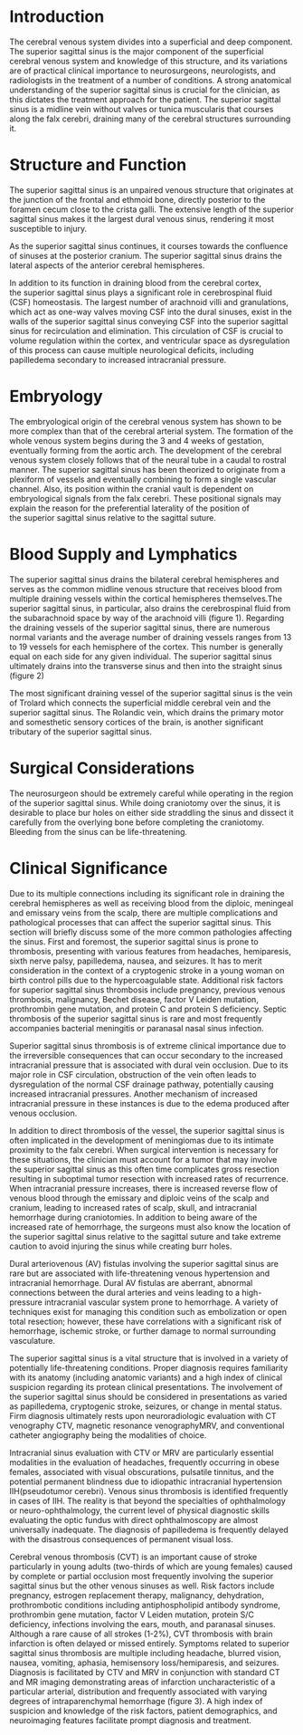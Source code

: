 # Introduction

The cerebral venous system divides into a superficial and deep component. The superior sagittal sinus is the major component of the superficial cerebral venous system and knowledge of this structure, and its variations are of practical clinical importance to neurosurgeons, neurologists, and radiologists in the treatment of a number of conditions. A strong anatomical understanding of the superior sagittal sinus is crucial for the clinician, as this dictates the treatment approach for the patient. The superior sagittal sinus is a midline vein without valves or tunica muscularis that courses along the falx cerebri, draining many of the cerebral structures surrounding it.

# Structure and Function

The superior sagittal sinus is an unpaired venous structure that originates at the junction of the frontal and ethmoid bone, directly posterior to the foramen cecum close to the crista galli. The extensive length of the superior sagittal sinus makes it the largest dural venous sinus, rendering it most susceptible to injury.

As the superior sagittal sinus continues, it courses towards the confluence of sinuses at the posterior cranium. The superior sagittal sinus drains the lateral aspects of the anterior cerebral hemispheres.

In addition to its function in draining blood from the cerebral cortex, the superior sagittal sinus plays a significant role in cerebrospinal fluid (CSF) homeostasis. The largest number of arachnoid villi and granulations, which act as one-way valves moving CSF into the dural sinuses, exist in the walls of the superior sagittal sinus conveying CSF into the superior sagittal sinus for recirculation and elimination. This circulation of CSF is crucial to volume regulation within the cortex, and ventricular space as dysregulation of this process can cause multiple neurological deficits, including papilledema secondary to increased intracranial pressure.

# Embryology

The embryological origin of the cerebral venous system has shown to be more complex than that of the cerebral arterial system. The formation of the whole venous system begins during the 3 and 4 weeks of gestation, eventually forming from the aortic arch. The development of the cerebral venous system closely follows that of the neural tube in a caudal to rostral manner. The superior sagittal sinus has been theorized to originate from a plexiform of vessels and eventually combining to form a single vascular channel. Also, its position within the cranial vault is dependent on embryological signals from the falx cerebri. These positional signals may explain the reason for the preferential laterality of the position of the superior sagittal sinus relative to the sagittal suture.

# Blood Supply and Lymphatics

The superior sagittal sinus drains the bilateral cerebral hemispheres and serves as the common midline venous structure that receives blood from multiple draining vessels within the cortical hemispheres themselves.The superior sagittal sinus, in particular, also drains the cerebrospinal fluid from the subarachnoid space by way of the arachnoid villi (figure 1). Regarding the draining vessels of the superior sagittal sinus, there are numerous normal variants and the average number of draining vessels ranges from 13 to 19 vessels for each hemisphere of the cortex. This number is generally equal on each side for any given individual. The superior sagittal sinus ultimately drains into the transverse sinus and then into the straight sinus (figure 2)

The most significant draining vessel of the superior sagittal sinus is the vein of Trolard which connects the superficial middle cerebral vein and the superior sagittal sinus. The Rolandic vein, which drains the primary motor and somesthetic sensory cortices of the brain, is another significant tributary of the superior sagittal sinus.

# Surgical Considerations

The neurosurgeon should be extremely careful while operating in the region of the superior sagittal sinus. While doing craniotomy over the sinus, it is desirable to place bur holes on either side straddling the sinus and dissect it carefully from the overlying bone before completing the craniotomy. Bleeding from the sinus can be life-threatening.

# Clinical Significance

Due to its multiple connections including its significant role in draining the cerebral hemispheres as well as receiving blood from the diploic, meningeal and emissary veins from the scalp, there are multiple complications and pathological processes that can affect the superior sagittal sinus. This section will briefly discuss some of the more common pathologies affecting the sinus. First and foremost, the superior sagittal sinus is prone to thrombosis, presenting with various features from headaches, hemiparesis, sixth nerve palsy, papilledema, nausea, and seizures. It has to merit consideration in the context of a cryptogenic stroke in a young woman on birth control pills due to the hypercoagulable state. Additional risk factors for superior sagittal sinus thrombosis include pregnancy, previous venous thrombosis, malignancy, Bechet disease, factor V Leiden mutation, prothrombin gene mutation, and protein C and protein S deficiency. Septic thrombosis of the superior sagittal sinus is rare and most frequently accompanies bacterial meningitis or paranasal nasal sinus infection.

Superior sagittal sinus thrombosis is of extreme clinical importance due to the irreversible consequences that can occur secondary to the increased intracranial pressure that is associated with dural vein occlusion. Due to its major role in CSF circulation, obstruction of the vein often leads to dysregulation of the normal CSF drainage pathway, potentially causing increased intracranial pressures. Another mechanism of increased intracranial pressure in these instances is due to the edema produced after venous occlusion.

In addition to direct thrombosis of the vessel, the superior sagittal sinus is often implicated in the development of meningiomas due to its intimate proximity to the falx cerebri. When surgical intervention is necessary for these situations, the clinician must account for a tumor that may involve the superior sagittal sinus as this often time complicates gross resection resulting in suboptimal tumor resection with increased rates of recurrence. When intracranial pressure increases, there is increased reverse flow of venous blood through the emissary and diploic veins of the scalp and cranium, leading to increased rates of scalp, skull, and intracranial hemorrhage during craniotomies. In addition to being aware of the increased rate of hemorrhage, the surgeons must also know the location of the superior sagittal sinus relative to the sagittal suture and take extreme caution to avoid injuring the sinus while creating burr holes.

Dural arteriovenous (AV) fistulas involving the superior sagittal sinus are rare but are associated with life-threatening venous hypertension and intracranial hemorrhage. Dural AV fistulas are aberrant, abnormal connections between the dural arteries and veins leading to a high-pressure intracranial vascular system prone to hemorrhage. A variety of techniques exist for managing this condition such as embolization or open total resection; however, these have correlations with a significant risk of hemorrhage, ischemic stroke, or further damage to normal surrounding vasculature.

The superior sagittal sinus is a vital structure that is involved in a variety of potentially life-threatening conditions. Proper diagnosis requires familiarity with its anatomy (including anatomic variants) and a high index of clinical suspicion regarding its protean clinical presentations. The involvement of the superior sagittal sinus should be considered in presentations as varied as papilledema, cryptogenic stroke, seizures, or change in mental status. Firm diagnosis ultimately rests upon neuroradiologic evaluation with CT venography CTV, magnetic resonance venographyMRV, and conventional catheter angiography being the modalities of choice.

Intracranial sinus evaluation with CTV or MRV are particularly essential modalities in the evaluation of headaches, frequently occurring in obese females, associated with visual obscurations, pulsatile tinnitus, and the potential permanent blindness due to idiopathic intracranial hypertension IIH(pseudotumor cerebri). Venous sinus thrombosis is identified frequently in cases of IIH. The reality is that beyond the specialties of ophthalmology or neuro-ophthalmology, the current level of physical diagnostic skills evaluating the optic fundus with direct ophthalmoscopy are almost universally inadequate. The diagnosis of papilledema is frequently delayed with the disastrous consequences of permanent visual loss.

Cerebral venous thrombosis (CVT) is an important cause of stroke particularly in young adults (two-thirds of which are young females) caused by complete or partial occlusion most frequently involving the superior sagittal sinus but the other venous sinuses as well. Risk factors include pregnancy, estrogen replacement therapy, malignancy, dehydration, prothrombotic conditions including antiphospholipid antibody syndrome, prothrombin gene mutation, factor V Leiden mutation, protein S/C deficiency, infections involving the ears, mouth, and paranasal sinuses. Although a rare cause of all strokes (1-2%), CVT thrombosis with brain infarction is often delayed or missed entirely. Symptoms related to superior sagittal sinus thrombosis are multiple including headache, blurred vision, nausea, vomiting, aphasia, hemisensory loss/hemiparesis, and seizures. Diagnosis is facilitated by CTV and MRV in conjunction with standard CT and MR imaging demonstrating areas of infarction uncharacteristic of a particular arterial, distribution and frequently associated with varying degrees of intraparenchymal hemorrhage (figure 3). A high index of suspicion and knowledge of the risk factors, patient demographics, and neuroimaging features facilitate prompt diagnosis and treatment.